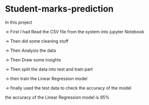 # Student-marks-prediction

In this project

-> First I had Read the CSV file from the system into jupyter Notebook

-> Then did some cleaning stuff

-> Then Analysis the data

-> Then Draw some insights 

-> Then split the data into test and train part

-> then train the Linear Regression model

-> finally used the test data to check the accuracy of the model
 
the accuracy of the Linear Regression  model is 95%
